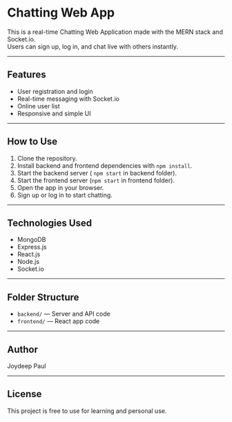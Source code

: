 # Chatting Web App

This is a real-time Chatting Web Application made with the MERN stack and Socket.io.  
Users can sign up, log in, and chat live with others instantly.

---

## Features

- User registration and login  
- Real-time messaging with Socket.io  
- Online user list  
- Responsive and simple UI  

---

## How to Use

1. Clone the repository.  
2. Install backend and frontend dependencies with `npm install`.  
3. Start the backend server ( `npm start` in backend folder).  
4. Start the frontend server (`npm start` in frontend folder).  
5. Open the app in your browser.  
6. Sign up or log in to start chatting.

---

## Technologies Used

- MongoDB  
- Express.js  
- React.js  
- Node.js  
- Socket.io  

---

## Folder Structure

- `backend/` — Server and API code  
- `frontend/` — React app code  

---

## Author

Joydeep Paul

---

## License

This project is free to use for learning and personal use.
